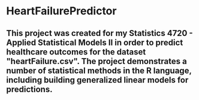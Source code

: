 # HeartFailurePredictor

## This project was created for my Statistics 4720 - Applied Statistical Models II in order to predict healthcare outcomes for the dataset "heartFailure.csv". The project demonstrates a number of statistical methods in the R language, including building generalized linear models for predictions. 

